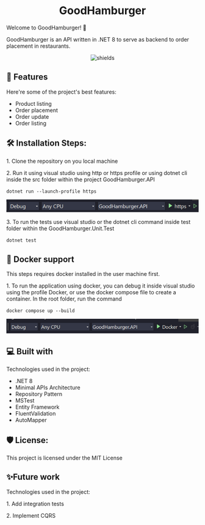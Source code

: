 ﻿<h1 align="center" id="title">GoodHamburger</h1>

<p id="description">Welcome to GoodHamburger! 🍔</p>

<p>GoodHamburger is an API written in .NET 8 to serve as backend to order placement in restaurants.</p>

<p align="center"><img src="https://img.shields.io/badge/.net-8.0.0-blue" alt="shields"></p>

<h2>🧐 Features</h2>

Here're some of the project's best features:

*   Product listing
*   Order placement
*   Order update
*   Order listing

<h2>🛠️ Installation Steps:</h2>

<p>1. Clone the repository on you local machine</p>

<p>2. Run it using visual studio using http or https profile or using dotnet cli inside the src folder within the project GoodHamburger.API</p>

```
dotnet run --launch-profile https
```

<p style="text-align: center">
    <img src="docs/images/https.png" alt="Https"/>
</p>

<p>3. To run the tests use visual studio or the dotnet cli command inside test folder within the GoodHamburger.Unit.Test</p>

```
dotnet test
```

<h2>🐳 Docker support</h2>

<p>This steps requires docker installed in the user machine first.</p>
  
<p>1. To run the application using docker, you can debug it inside visual studio using the profile Docker, or use the docker compose file to create a container. In the root folder, run the command</p>

```
docker compose up --build
```

<p style="text-align: center">
    <img src="docs/images/docker.png" alt="Docker"/>
</p>

<h2>💻 Built with</h2>

Technologies used in the project:

*   .NET 8
*   Minimal APIs Architecture
*   Repository Pattern
*   MSTest
*   Entity Framework
*   FluentValidation
*   AutoMapper

<h2>🛡️ License:</h2>

This project is licensed under the MIT License

<h2>✨Future work </h2>

Technologies used in the project:

<p>1. Add integration tests</p>

<p>2. Implement CQRS</p>
